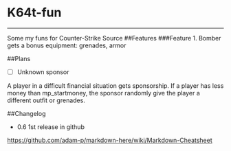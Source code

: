 # K64t-fun
---
Some my funs for Counter-Strike Source
##Features
###Feature 1. Bomber gets a bonus equipment: grenades, armor

##Plans
- [ ] Unknown sponsor

A player in a difficult financial situation gets sponsorship. If a player has less money than mp_startmoney, the sponsor randomly give the player a different outfit or grenades.

##Changelog
* 0.6  1st release in github

https://github.com/adam-p/markdown-here/wiki/Markdown-Cheatsheet 
